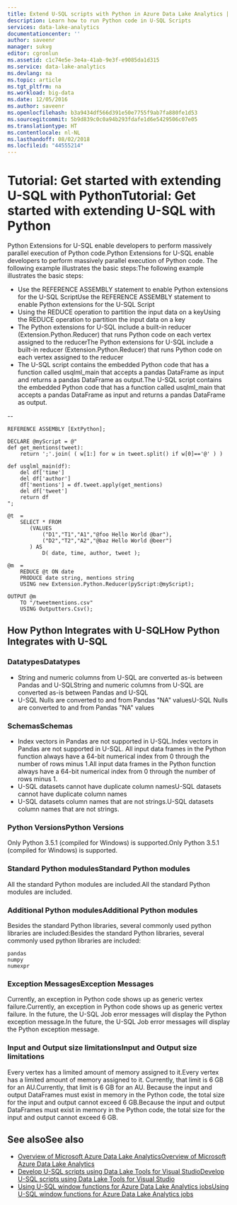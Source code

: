 ```yaml
---
title: Extend U-SQL scripts with Python in Azure Data Lake Analytics | Microsoft Docs
description: Learn how to run Python code in U-SQL Scripts
services: data-lake-analytics
documentationcenter: ''
author: saveenr
manager: sukvg
editor: cgronlun
ms.assetid: c1c74e5e-3e4a-41ab-9e3f-e9085da1d315
ms.service: data-lake-analytics
ms.devlang: na
ms.topic: article
ms.tgt_pltfrm: na
ms.workload: big-data
ms.date: 12/05/2016
ms.author: saveenr
ms.openlocfilehash: b3a9434df566d391e50e7755f9ab7fa880fe1d53
ms.sourcegitcommit: 5b9d839c0c0a94b293fdafe1d6e5429506c07e05
ms.translationtype: HT
ms.contentlocale: nl-NL
ms.lasthandoff: 08/02/2018
ms.locfileid: "44555214"
---
```

# <a name="tutorial-get-started-with-extending-u-sql-with-python"></a><span data-ttu-id="f715f-103">Tutorial: Get started with extending U-SQL with Python</span><span class="sxs-lookup"><span data-stu-id="f715f-103">Tutorial: Get started with extending U-SQL with Python</span></span>

<span data-ttu-id="f715f-104">Python Extensions for U-SQL enable developers to perform massively parallel execution of Python code.</span><span class="sxs-lookup"><span data-stu-id="f715f-104">Python Extensions for U-SQL enable developers to perform massively parallel execution of Python code.</span></span> <span data-ttu-id="f715f-105">The following example illustrates the basic steps:</span><span class="sxs-lookup"><span data-stu-id="f715f-105">The following example illustrates the basic steps:</span></span>

* <span data-ttu-id="f715f-106">Use the REFERENCE ASSEMBLY statement to enable Python extensions for the U-SQL Script</span><span class="sxs-lookup"><span data-stu-id="f715f-106">Use the REFERENCE ASSEMBLY statement to enable Python extensions for the U-SQL Script</span></span>
* <span data-ttu-id="f715f-107">Using the REDUCE operation to partition the input data on a key</span><span class="sxs-lookup"><span data-stu-id="f715f-107">Using the REDUCE operation to partition the input data on a key</span></span>
* <span data-ttu-id="f715f-108">The Python extensions for U-SQL include a built-in reducer (Extension.Python.Reducer) that runs Python code on each vertex assigned to the reducer</span><span class="sxs-lookup"><span data-stu-id="f715f-108">The Python extensions for U-SQL include a built-in reducer (Extension.Python.Reducer) that runs Python code on each vertex assigned to the reducer</span></span>
* <span data-ttu-id="f715f-109">The U-SQL script contains the embedded Python code that has a function called usqlml_main that accepts a pandas DataFrame as input and returns a pandas DataFrame as output.</span><span class="sxs-lookup"><span data-stu-id="f715f-109">The U-SQL script contains the embedded Python code that has a function called usqlml_main that accepts a pandas DataFrame as input and returns a pandas DataFrame as output.</span></span>

--

    REFERENCE ASSEMBLY [ExtPython];

    DECLARE @myScript = @"
    def get_mentions(tweet):
        return ';'.join( ( w[1:] for w in tweet.split() if w[0]=='@' ) )

    def usqlml_main(df):
        del df['time']
        del df['author']
        df['mentions'] = df.tweet.apply(get_mentions)
        del df['tweet']
        return df
    ";

    @t  = 
        SELECT * FROM 
           (VALUES
               ("D1","T1","A1","@foo Hello World @bar"),
               ("D2","T2","A2","@baz Hello World @beer")
           ) AS 
               D( date, time, author, tweet );

    @m  =
        REDUCE @t ON date
        PRODUCE date string, mentions string
        USING new Extension.Python.Reducer(pyScript:@myScript);

    OUTPUT @m
        TO "/tweetmentions.csv"
        USING Outputters.Csv();

## <a name="how-python-integrates-with-u-sql"></a><span data-ttu-id="f715f-110">How Python Integrates with U-SQL</span><span class="sxs-lookup"><span data-stu-id="f715f-110">How Python Integrates with U-SQL</span></span>

### <a name="datatypes"></a><span data-ttu-id="f715f-111">Datatypes</span><span class="sxs-lookup"><span data-stu-id="f715f-111">Datatypes</span></span>

* <span data-ttu-id="f715f-112">String and numeric columns from U-SQL are converted as-is between Pandas and U-SQL</span><span class="sxs-lookup"><span data-stu-id="f715f-112">String and numeric columns from U-SQL are converted as-is between Pandas and U-SQL</span></span>
* <span data-ttu-id="f715f-113">U-SQL Nulls are converted to and from Pandas "NA" values</span><span class="sxs-lookup"><span data-stu-id="f715f-113">U-SQL Nulls are converted to and from Pandas "NA" values</span></span>

### <a name="schemas"></a><span data-ttu-id="f715f-114">Schemas</span><span class="sxs-lookup"><span data-stu-id="f715f-114">Schemas</span></span>

* <span data-ttu-id="f715f-115">Index vectors in Pandas are not supported in U-SQL.</span><span class="sxs-lookup"><span data-stu-id="f715f-115">Index vectors in Pandas are not supported in U-SQL.</span></span> <span data-ttu-id="f715f-116">All input data frames in the Python function always have a 64-bit numerical index from 0 through the number of rows minus 1.</span><span class="sxs-lookup"><span data-stu-id="f715f-116">All input data frames in the Python function always have a 64-bit numerical index from 0 through the number of rows minus 1.</span></span> 
* <span data-ttu-id="f715f-117">U-SQL datasets cannot have duplicate column names</span><span class="sxs-lookup"><span data-stu-id="f715f-117">U-SQL datasets cannot have duplicate column names</span></span>
* <span data-ttu-id="f715f-118">U-SQL datasets column names that are not strings.</span><span class="sxs-lookup"><span data-stu-id="f715f-118">U-SQL datasets column names that are not strings.</span></span> 

### <a name="python-versions"></a><span data-ttu-id="f715f-119">Python Versions</span><span class="sxs-lookup"><span data-stu-id="f715f-119">Python Versions</span></span>
<span data-ttu-id="f715f-120">Only Python 3.5.1 (compiled for Windows) is supported.</span><span class="sxs-lookup"><span data-stu-id="f715f-120">Only Python 3.5.1 (compiled for Windows) is supported.</span></span> 

### <a name="standard-python-modules"></a><span data-ttu-id="f715f-121">Standard Python modules</span><span class="sxs-lookup"><span data-stu-id="f715f-121">Standard Python modules</span></span>
<span data-ttu-id="f715f-122">All the standard Python modules are included.</span><span class="sxs-lookup"><span data-stu-id="f715f-122">All the standard Python modules are included.</span></span>

### <a name="additional-python-modules"></a><span data-ttu-id="f715f-123">Additional Python modules</span><span class="sxs-lookup"><span data-stu-id="f715f-123">Additional Python modules</span></span>
<span data-ttu-id="f715f-124">Besides the standard Python libraries, several commonly used python libraries are included:</span><span class="sxs-lookup"><span data-stu-id="f715f-124">Besides the standard Python libraries, several commonly used python libraries are included:</span></span>

    pandas
    numpy
    numexpr

### <a name="exception-messages"></a><span data-ttu-id="f715f-125">Exception Messages</span><span class="sxs-lookup"><span data-stu-id="f715f-125">Exception Messages</span></span>
<span data-ttu-id="f715f-126">Currently, an exception in Python code shows up as generic vertex failure.</span><span class="sxs-lookup"><span data-stu-id="f715f-126">Currently, an exception in Python code shows up as generic vertex failure.</span></span> <span data-ttu-id="f715f-127">In the future, the U-SQL Job error messages will display the Python exception message.</span><span class="sxs-lookup"><span data-stu-id="f715f-127">In the future, the U-SQL Job error messages will display the Python exception message.</span></span>

### <a name="input-and-output-size-limitations"></a><span data-ttu-id="f715f-128">Input and Output size limitations</span><span class="sxs-lookup"><span data-stu-id="f715f-128">Input and Output size limitations</span></span>
<span data-ttu-id="f715f-129">Every vertex has a limited amount of memory assigned to it.</span><span class="sxs-lookup"><span data-stu-id="f715f-129">Every vertex has a limited amount of memory assigned to it.</span></span> <span data-ttu-id="f715f-130">Currently, that limit is 6 GB for an AU.</span><span class="sxs-lookup"><span data-stu-id="f715f-130">Currently, that limit is 6 GB for an AU.</span></span> <span data-ttu-id="f715f-131">Because the input and output DataFrames must exist in memory in the Python code, the total size for the input and output cannot exceed 6 GB.</span><span class="sxs-lookup"><span data-stu-id="f715f-131">Because the input and output DataFrames must exist in memory in the Python code, the total size for the input and output cannot exceed 6 GB.</span></span>

## <a name="see-also"></a><span data-ttu-id="f715f-132">See also</span><span class="sxs-lookup"><span data-stu-id="f715f-132">See also</span></span>
* [<span data-ttu-id="f715f-133">Overview of Microsoft Azure Data Lake Analytics</span><span class="sxs-lookup"><span data-stu-id="f715f-133">Overview of Microsoft Azure Data Lake Analytics</span></span>](data-lake-analytics-overview.md)
* [<span data-ttu-id="f715f-134">Develop U-SQL scripts using Data Lake Tools for Visual Studio</span><span class="sxs-lookup"><span data-stu-id="f715f-134">Develop U-SQL scripts using Data Lake Tools for Visual Studio</span></span>](data-lake-analytics-data-lake-tools-get-started.md)
* [<span data-ttu-id="f715f-135">Using U-SQL window functions for Azure Data Lake Analytics jobs</span><span class="sxs-lookup"><span data-stu-id="f715f-135">Using U-SQL window functions for Azure Data Lake Analytics jobs</span></span>](data-lake-analytics-use-window-functions.md)

